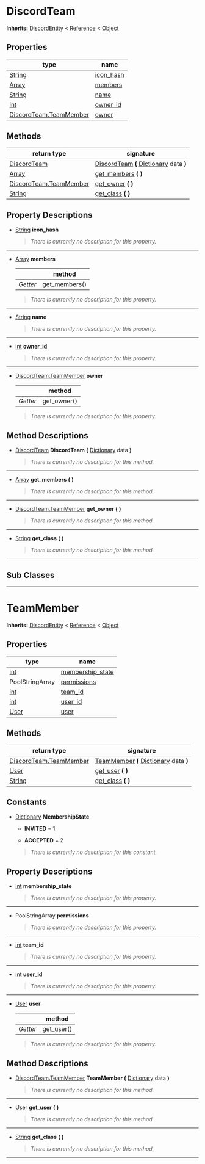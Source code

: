   
# DiscordTeam
  
**Inherits:** [DiscordEntity](./class_discordentity.md) < [Reference](https://docs.godotengine.org/en/3.5/classes/class_reference.html) < [Object](https://docs.godotengine.org/en/3.5/classes/class_object.html)  
  
  
## Properties
  
| type                                                                    | name                              |
|-------------------------------------------------------------------------|-----------------------------------|
| [String](https://docs.godotengine.org/en/3.5/classes/class_string.html) | [icon\_hash](#property-icon-hash) |
| [Array](https://docs.godotengine.org/en/3.5/classes/class_array.html)   | [members](#property-members)      |
| [String](https://docs.godotengine.org/en/3.5/classes/class_string.html) | [name](#property-name)            |
| [int](https://docs.godotengine.org/en/3.5/classes/class_int.html)       | [owner\_id](#property-owner-id)   |
| [DiscordTeam.TeamMember](./class_discordteam.md#teammember)             | [owner](#property-owner)          |  
  
## Methods
  
| return type                                                             | signature                                                                                                                           |
|-------------------------------------------------------------------------|-------------------------------------------------------------------------------------------------------------------------------------|
| [DiscordTeam](./class_discordteam.md)                                   | [DiscordTeam](#method-DiscordTeam) **(** [Dictionary](https://docs.godotengine.org/en/3.5/classes/class_dictionary.html) data **)** |
| [Array](https://docs.godotengine.org/en/3.5/classes/class_array.html)   | [get\_members](#method-get-members) **(**  **)**                                                                                    |
| [DiscordTeam.TeamMember](./class_discordteam.md#teammember)             | [get\_owner](#method-get-owner) **(**  **)**                                                                                        |
| [String](https://docs.godotengine.org/en/3.5/classes/class_string.html) | [get\_class](#method-get-class) **(**  **)**                                                                                        |  
  
## Property Descriptions
  
- <a name="property-icon-hash"></a>[String](https://docs.godotengine.org/en/3.5/classes/class_string.html) **icon_hash**  
  
	> *There is currently no description for this property.*  
________________

- 	<a name="property-members"></a>[Array](https://docs.godotengine.org/en/3.5/classes/class_array.html) **members**  
	  
	|          | method         |
	|----------|----------------|
	| *Getter* | get\_members() |  
  
	> *There is currently no description for this property.*  
________________

- <a name="property-name"></a>[String](https://docs.godotengine.org/en/3.5/classes/class_string.html) **name**  
  
	> *There is currently no description for this property.*  
________________

- <a name="property-owner-id"></a>[int](https://docs.godotengine.org/en/3.5/classes/class_int.html) **owner_id**  
  
	> *There is currently no description for this property.*  
________________

- 	<a name="property-owner"></a>[DiscordTeam.TeamMember](./class_discordteam.md#teammember) **owner**  
	  
	|          | method       |
	|----------|--------------|
	| *Getter* | get\_owner() |  
  
	> *There is currently no description for this property.*
  
  
## Method Descriptions
  
- <a name="method-DiscordTeam"></a>[DiscordTeam](./class_discordteam.md) **DiscordTeam** **(** [Dictionary](https://docs.godotengine.org/en/3.5/classes/class_dictionary.html) data **)**  
  
	> *There is currently no description for this method.*  
________________

- <a name="method-get-members"></a>[Array](https://docs.godotengine.org/en/3.5/classes/class_array.html) **get\_members** **(**  **)**  
  
	> *There is currently no description for this method.*  
________________

- <a name="method-get-owner"></a>[DiscordTeam.TeamMember](./class_discordteam.md#teammember) **get\_owner** **(**  **)**  
  
	> *There is currently no description for this method.*  
________________

- <a name="method-get-class"></a>[String](https://docs.godotengine.org/en/3.5/classes/class_string.html) **get\_class** **(**  **)**  
  
	> *There is currently no description for this method.*  
________________

  
  
## Sub Classes
  
________________
  
  
# TeamMember
  
**Inherits:** [DiscordEntity](./class_discordentity.md) < [Reference](https://docs.godotengine.org/en/3.5/classes/class_reference.html) < [Object](https://docs.godotengine.org/en/3.5/classes/class_object.html)  
  
  
## Properties
  
| type                                                              | name                                            |
|-------------------------------------------------------------------|-------------------------------------------------|
| [int](https://docs.godotengine.org/en/3.5/classes/class_int.html) | [membership\_state](#property-membership-state) |
| PoolStringArray                                                   | [permissions](#property-permissions)            |
| [int](https://docs.godotengine.org/en/3.5/classes/class_int.html) | [team\_id](#property-team-id)                   |
| [int](https://docs.godotengine.org/en/3.5/classes/class_int.html) | [user\_id](#property-user-id)                   |
| [User](./class_user.md)                                           | [user](#property-user)                          |  
  
## Methods
  
| return type                                                             | signature                                                                                                                         |
|-------------------------------------------------------------------------|-----------------------------------------------------------------------------------------------------------------------------------|
| [DiscordTeam.TeamMember](./class_discordteam.md#teammember)             | [TeamMember](#method-TeamMember) **(** [Dictionary](https://docs.godotengine.org/en/3.5/classes/class_dictionary.html) data **)** |
| [User](./class_user.md)                                                 | [get\_user](#method-get-user) **(**  **)**                                                                                        |
| [String](https://docs.godotengine.org/en/3.5/classes/class_string.html) | [get\_class](#method-get-class) **(**  **)**                                                                                      |  
  
## Constants
  
- [Dictionary](https://docs.godotengine.org/en/3.5/classes/class_dictionary.html) **MembershipState**  
  
	- **INVITED** = 1  

	- **ACCEPTED** = 2  

  
	> *There is currently no description for this constant.*
  
  
## Property Descriptions
  
- <a name="property-membership-state"></a>[int](https://docs.godotengine.org/en/3.5/classes/class_int.html) **membership_state**  
  
	> *There is currently no description for this property.*  
________________

- <a name="property-permissions"></a>PoolStringArray **permissions**  
  
	> *There is currently no description for this property.*  
________________

- <a name="property-team-id"></a>[int](https://docs.godotengine.org/en/3.5/classes/class_int.html) **team_id**  
  
	> *There is currently no description for this property.*  
________________

- <a name="property-user-id"></a>[int](https://docs.godotengine.org/en/3.5/classes/class_int.html) **user_id**  
  
	> *There is currently no description for this property.*  
________________

- 	<a name="property-user"></a>[User](./class_user.md) **user**  
	  
	|          | method      |
	|----------|-------------|
	| *Getter* | get\_user() |  
  
	> *There is currently no description for this property.*
  
  
## Method Descriptions
  
- <a name="method-TeamMember"></a>[DiscordTeam.TeamMember](./class_discordteam.md#teammember) **TeamMember** **(** [Dictionary](https://docs.godotengine.org/en/3.5/classes/class_dictionary.html) data **)**  
  
	> *There is currently no description for this method.*  
________________

- <a name="method-get-user"></a>[User](./class_user.md) **get\_user** **(**  **)**  
  
	> *There is currently no description for this method.*  
________________

- <a name="method-get-class"></a>[String](https://docs.godotengine.org/en/3.5/classes/class_string.html) **get\_class** **(**  **)**  
  
	> *There is currently no description for this method.*  
________________

  
